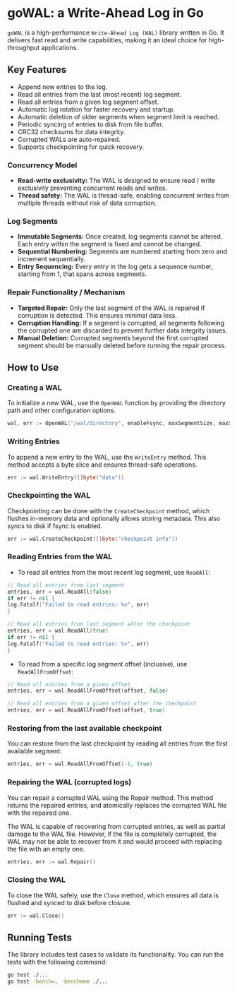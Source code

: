 # goWAL: a Write-Ahead Log in Go

`goWAL` is a high-performance `Write-Ahead Log (WAL)` library written in Go. 
It delivers fast read and write capabilities, making it an ideal choice for high-throughput applications.

## Key Features

- Append new entries to the log.
- Read all entries from the last (most recent) log segment.
- Read all entries from a given log segment offset.
- Automatic log rotation for faster recovery and startup.
- Automatic deletion of older segments when segment limit is reached.
- Periodic syncing of entries to disk from file buffer.
- CRC32 checksums for data integrity.
- Corrupted WALs are auto-repaired.
- Supports checkpointing for quick recovery.

### Concurrency Model

- **Read-write exclusivity:** The WAL is designed to ensure read / write exclusivity preventing concurrent reads and writes.
- **Thread safety:** The WAL is thread-safe, enabling concurrent writes from multiple threads without risk of data corruption.

### Log Segments

- **Immutable Segments:** Once created, log segments cannot be altered. Each entry within the segment is fixed and cannot be changed.
- **Sequential Numbering:** Segments are numbered starting from zero and increment sequentially.
- **Entry Sequencing:** Every entry in the log gets a sequence number, starting from 1, that spans across segments.

### Repair Functionality / Mechanism

- **Targeted Repair:** Only the last segment of the WAL is repaired if corruption is detected. This ensures minimal data loss.
- **Corruption Handling:** If a segment is corrupted, all segments following the corrupted one are discarded to prevent further data integrity issues.
- **Manual Deletion:** Corrupted segments beyond the first corrupted segment should be manually deleted before running the repair process.

## How to Use

### Creating a WAL

To initialize a new WAL, use the `OpenWAL` function by providing the directory path and other configuration options.

```go
wal, err := OpenWAL("/wal/directory", enableFsync, maxSegmentSize, maxSegments)
```

### Writing Entries

To append a new entry to the WAL, use the `WriteEntry` method. This method accepts a byte slice and ensures thread-safe operations.

```go
err := wal.WriteEntry([]byte("data"))
```

### Checkpointing the WAL

Checkpointing can be done with the `CreateCheckpoint` method, which flushes in-memory data and optionally allows storing metadata. 
This also syncs to disk if fsync is enabled.

```go
err := wal.CreateCheckpoint([]byte("checkpoint info"))
```

### Reading Entries from the WAL
- To read all entries from the most recent log segment, use `ReadAll`:

```go
// Read all entries from last segment
entries, err = wal.ReadAll(false)
if err != nil {
log.Fatalf("Failed to read entries: %v", err)
}

// Read all entries from last segment after the checkpoint
entries, err = wal.ReadAll(true)
if err != nil {
log.Fatalf("Failed to read entries: %v", err)
}
```

- To read from a specific log segment offset (inclusive), use `ReadAllFromOffset`:

```go
// Read all entries from a given offset
entries, err = wal.ReadAllFromOffset(offset, false)

// Read all entries from a given offset after the checkpoint
entries, err = wal.ReadAllFromOffset(offset, true)
```

### Restoring from the last available checkpoint

You can restore from the last checkpoint by reading all entries from the first available segment:

```go
entries, err = wal.ReadAllFromOffset(-1, true)
```

### Repairing the WAL (corrupted logs)

You can repair a corrupted WAL using the Repair method. This method returns the repaired entries, and atomically replaces the corrupted WAL file with the repaired one.

The WAL is capable of recovering from corrupted entries, as well as partial damage to the WAL file. However, if the file is completely corrupted, the WAL may not be able to recover from it and would proceed with replacing the file with an empty one.

```go
entries, err := wal.Repair()
```

### Closing the WAL

To close the WAL safely, use the `Close` method, which ensures all data is flushed and synced to disk before closure.

```go
err := wal.Close()
```

## Running Tests

The library includes test cases to validate its functionality. 
You can run the tests with the following command:

```bash
go test ./...
go test -bench=. -benchmem ./...
```